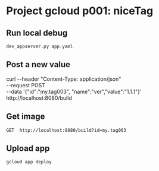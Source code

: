 # Project gcloud p001: niceTag


## Run local debug

    dev_appserver.py app.yaml 

## Post a new value

curl --header "Content-Type: application/json" \
  --request POST \
  --data '{"id":"my.tag003", "name":"ver","value":"1.1.1"}' \
  http://localhost:8080/build

## Get image

    GET  http://localhost:8080/build?id=my.tag003


## Upload app

    gcloud app deploy

